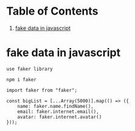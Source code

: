 
# Table of Contents

1.  [fake data in javascript](#org34cdf0c)


<a id="org34cdf0c"></a>

# fake data in javascript

    use faker library

    npm i faker

    import faker from "faker";
    
    const bigList = [...Array(5000)].map(() => ({
        name: faker.name.findName(),
        email: faker.internet.email(),
        avatar: faker.internet.avatar()
    }));

